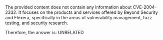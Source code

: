 The provided content does not contain any information about CVE-2004-2332. It focuses on the products and services offered by Beyond Security and Flexera, specifically in the areas of vulnerability management, fuzz testing, and security research.

Therefore, the answer is: UNRELATED